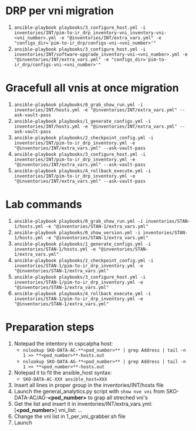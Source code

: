 # DRP per vni migration
1. `ansible-playbook playbooks/3_configure_host.yml -i inventories/INT/pim-to-ir_drp_inventory-vni_inventory-vni-<vni_number>.yml -e "@inventories/INT/extra_vars.yml" -e "configs_dir='pim-to-ir_drp/configs-vni-<vni_number>'"`
1. `ansible-playbook playbooks/3_configure_host.yml -i inventories/INT/software-upgrade_inventory-vni-<vni_number>.yml -e "@inventories/INT/extra_vars.yml" -e "configs_dir='pim-to-ir_drp/configs-vni-<vni_number>'"`

# Gracefull all vnis at once migration
1. `ansible-playbook playbooks/0_grab_show_run.yml -i inventories/INT/hosts.yml -e "@inventories/INT/extra_vars.yml" --ask-vault-pass`
1. `ansible-playbook playbooks/1_generate_configs.yml -i inventories/INT/hosts.yml -e "@inventories/INT/extra_vars.yml" --ask-vault-pass`
1. `ansible-playbook playbooks/2_checkpoint_config.yml -i inventories/INT/pim-to-ir_drp_inventory.yml -e "@inventories/INT/extra_vars.yml" --ask-vault-pass`
1. `ansible-playbook playbooks/3_configure_host.yml -i inventories/INT/pim-to-ir_drp_inventory.yml -e "@inventories/INT/extra_vars.yml" --ask-vault-pass`
1. `ansible-playbook playbooks/4_rollback_execute.yml -i inventories/INT/pim-to-ir_drp_inventory.yml -e "@inventories/INT/extra_vars.yml" --ask-vault-pass`

# Lab commands
1. `ansible-playbook playbooks/0_grab_show_run.yml -i inventories/STAN-1/hosts.yml -e "@inventories/STAN-1/extra_vars.yml"`
1. `ansible-playbook playbooks/0_show_version.yml -i inventories/STAN-1/hosts.yml -e "@inventories/STAN-1/extra_vars.yml"`
1. `ansible-playbook playbooks/1_generate_configs.yml -i inventories/STAN-1/hosts.yml -e "@inventories/STAN-1/extra_vars.yml"`
1. `ansible-playbook playbooks/2_checkpoint_config.yml -i inventories/STAN-1/pim-to-ir_drp_inventory.yml -e "@inventories/STAN-1/extra_vars.yml"`
1. `ansible-playbook playbooks/3_configure_host.yml -i inventories/STAN-1/pim-to-ir_drp_inventory.yml -e "@inventories/STAN-1/extra_vars.yml"`
1. `ansible-playbook playbooks/4_rollback_execute.yml -i inventories/STAN-1/pim-to-ir_drp_inventory.yml -e "@inventories/STAN-1/extra_vars.yml"`

# Preparation steps 
1. Notepad the intentory in cspcalpha host:
	* `nslookup SKO-DATA-AC-**<pod_number>** | grep Address | tail -n 1 >> **<pod_number>**-hosts.out`
	* `nslookup SKO-DATA-AG-**<pod_number>** | grep Address | tail -n 1 >> **<pod_number>**-hosts.out`
1. Notepad it to fit the ansible_host syntax:
	* `SKO-DATA-AC-XXX ansible_host=XXX`
1. Insert all lines in proper group in the inventories/INT/hosts file
1. Launch the general_analytics.py script with `show nve vni` from SKO-DATA-AC/AG-**<pod_number>** to grap all streched vni's
1. Get the list and insert it in inventories/INT/extra_vars.yml:
[**<pod_number>**]
vni_list:
...
1. Change the vni list in 1_per_vni_grabber.sh file 
1. Launch 


